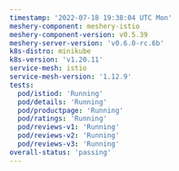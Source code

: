 ```yaml
---
timestamp: '2022-07-18 19:38:04 UTC Mon'
meshery-component: meshery-istio
meshery-component-version: v0.5.39
meshery-server-version: 'v0.6.0-rc.6b'
k8s-distro: minikube
k8s-version: 'v1.20.11'
service-mesh: istio
service-mesh-version: '1.12.9'
tests:
  pod/istiod: 'Running'
  pod/details: 'Running'
  pod/productpage: 'Running'
  pod/ratings: 'Running'
  pod/reviews-v1: 'Running'
  pod/reviews-v2: 'Running'
  pod/reviews-v3: 'Running'
overall-status: 'passing'
---
```

